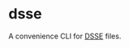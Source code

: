 # dsse

A convenience CLI for [DSSE](https://github.com/secure-systems-lab/dsse/blob/master/envelope.md) files.